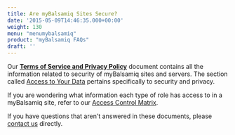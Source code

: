 ```yaml
---
title: Are myBalsamiq Sites Secure?
date: '2015-05-09T14:46:35.000+00:00'
weight: 130
menu: "menumybalsamiq"
product: "myBalsamiq FAQs"
draft: ''
---
```


Our [**Terms of Service and Privacy Policy**](https://balsamiq.com/legal/) document contains all the information related to security of myBalsamiq sites and servers. The section called [Access to Your Data](https://balsamiq.com/legal/privacy/#access) pertains specifically to security and privacy.

If you are wondering what information each type of role has access to in a myBalsamiq site, refer to our [Access Control Matrix](https://docs.balsamiq.com/mybalsamiq/accesscontrolmatrix/).

If you have questions that aren't answered in these documents, please [contact us](https://balsamiq.com/company/contact/#/t/myb) directly.
